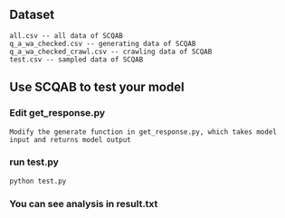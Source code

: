 ## Dataset  
    all.csv -- all data of SCQAB  
    q_a_wa_checked.csv -- generating data of SCQAB  
    q_a_wa_checked_crawl.csv -- crawling data of SCQAB  
    test.csv -- sampled data of SCQAB  
## Use SCQAB to test your model  
### Edit get_response.py  
    Modify the generate function in get_response.py, which takes model input and returns model output
### run test.py  
    python test.py
### You can see analysis in result.txt
